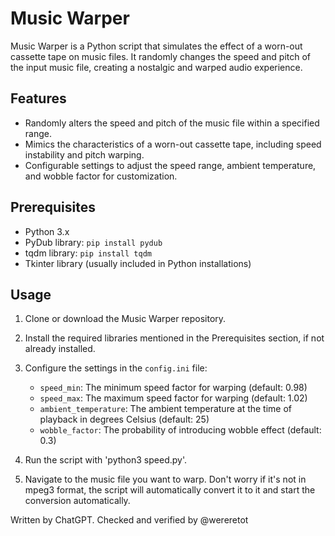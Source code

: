 # Music Warper

Music Warper is a Python script that simulates the effect of a worn-out cassette tape on music files. It randomly changes the speed and pitch of the input music file, creating a nostalgic and warped audio experience.

## Features

- Randomly alters the speed and pitch of the music file within a specified range.
- Mimics the characteristics of a worn-out cassette tape, including speed instability and pitch warping.
- Configurable settings to adjust the speed range, ambient temperature, and wobble factor for customization.

## Prerequisites

- Python 3.x
- PyDub library: `pip install pydub`
- tqdm library: `pip install tqdm`
- Tkinter library (usually included in Python installations)

## Usage

1. Clone or download the Music Warper repository.

2. Install the required libraries mentioned in the Prerequisites section, if not already installed.

3. Configure the settings in the `config.ini` file:

   - `speed_min`: The minimum speed factor for warping (default: 0.98)
   - `speed_max`: The maximum speed factor for warping (default: 1.02)
   - `ambient_temperature`: The ambient temperature at the time of playback in degrees Celsius (default: 25)
   - `wobble_factor`: The probability of introducing wobble effect (default: 0.3)
    
4. Run the script with 'python3 speed.py'.

5. Navigate to the music file you want to warp. Don't worry if it's not in mpeg3 format, the script will automatically convert it to it and start the conversion automatically.

Written by ChatGPT. Checked and verified by @wereretot
